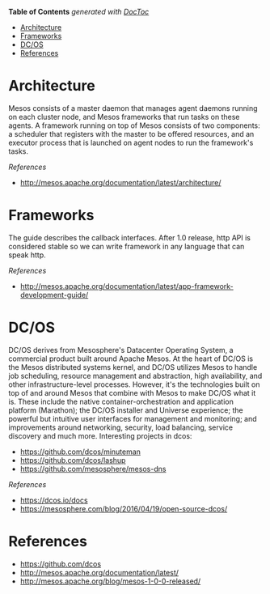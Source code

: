 <!-- START doctoc generated TOC please keep comment here to allow auto update -->
<!-- DON'T EDIT THIS SECTION, INSTEAD RE-RUN doctoc TO UPDATE -->
**Table of Contents**  *generated with [DocToc](https://github.com/thlorenz/doctoc)*

- [Architecture](#architecture)
- [Frameworks](#frameworks)
- [DC/OS](#dcos)
- [References](#references)

<!-- END doctoc generated TOC please keep comment here to allow auto update -->

# Architecture

Mesos consists of a master daemon that manages agent daemons running on each cluster node, and Mesos
frameworks that run tasks on these agents. A framework running on top of Mesos consists of two
components: a scheduler that registers with the master to be offered resources, and an executor
process that is launched on agent nodes to run the framework's tasks.

*References*

- http://mesos.apache.org/documentation/latest/architecture/

# Frameworks

The guide describes the callback interfaces. After 1.0 release, http API is considered stable so we
can write framework in any language that can speak http.

*References*

- http://mesos.apache.org/documentation/latest/app-framework-development-guide/

# DC/OS

DC/OS derives from Mesosphere's Datacenter Operating System, a commercial product built around Apache
Mesos. At the heart of DC/OS is the Mesos distributed systems kernel, and DC/OS utilizes Mesos to
handle job scheduling, resource management and abstraction, high availability, and other infrastructure-level
processes. However, it's the technologies built on top of and around Mesos that combine with Mesos to
make DC/OS what it is. These include the native container-orchestration and application platform
(Marathon); the DC/OS installer and Universe experience; the powerful but intuitive user interfaces
for management and monitoring; and improvements around networking, security, load balancing, service
discovery and much more. Interesting projects in dcos:
- https://github.com/dcos/minuteman
- https://github.com/dcos/lashup
- https://github.com/mesosphere/mesos-dns

*References*

- https://dcos.io/docs
- https://mesosphere.com/blog/2016/04/19/open-source-dcos/

# References

- https://github.com/dcos
- http://mesos.apache.org/documentation/latest/
- http://mesos.apache.org/blog/mesos-1-0-0-released/
